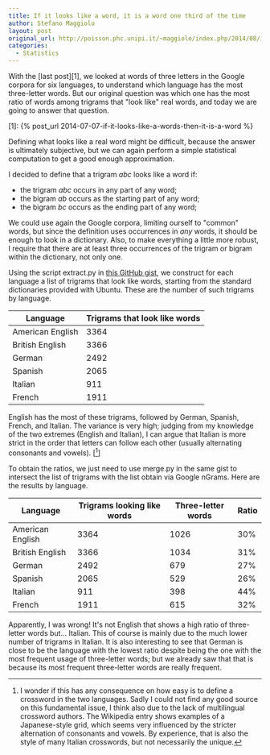```yaml
---
title: If it looks like a word, it is a word one third of the time
author: Stefano Maggiolo
layout: post
original_url: http://poisson.phc.unipi.it/~maggiolo/index.php/2014/08/if-it-looks-like-a-word-it-is-a-word-one-third-of-the-time/
categories:
  - Statistics
---
```

With the [last post][1], we looked at words of three letters in the Google corpora for six languages, to understand which language has the most three-letter words. But our original question was which one has the most ratio of words among trigrams that "look like" real words, and today we are going to answer that question.

 [1]: {% post_url 2014-07-07-if-it-looks-like-a-words-then-it-is-a-word %}

<!--more-->

Defining what looks like a real word might be difficult, because the answer is ultimately subjective, but we can again perform a simple statistical computation to get a good enough approximation.

I decided to define that a trigram *abc* looks like a word if:

  * the trigram *abc* occurs in any part of any word;
  * the bigram *ab* occurs as the starting part of any word;
  * the bigram *bc* occurs as the ending part of any word;

We could use again the Google corpora, limiting ourself to "common" words, but since the definition uses occurrences in *any* words, it should be enough to look in a dictionary. Also, to make everything a little more robust, I require that there are at least three occurrences of the trigram or bigram within the dictionary, not only one.

Using the script extract.py in [this GitHub gist][2], we construct for each language a list of trigrams that look like words, starting from the standard dictionaries provided with Ubuntu. These are the number of such trigrams by language.

 [2]: https://gist.github.com/stefano-maggiolo/f8ddab487ab7ba4bd204

| Language         | Trigrams that look like words |
| ---------------- | ----------------------------- |
| American English | 3364                          |
| British English  | 3366                          |
| German           | 2492                          |
| Spanish          | 2065                          |
| Italian          | 911                           |
| French           | 1911                          |

English has the most of these trigrams, followed by German, Spanish, French, and Italian. The variance is very high; judging from my knowledge of the two extremes (English and Italian), I can argue that Italian is more strict in the order that letters can follow each other (usually alternating consonants and vowels). [[^1]]

 [^1]: I wonder if this has any consequence on how easy is to define a crossword in the two languages. Sadly I could not find any good source on this fundamental issue, I think also due to the lack of multilingual crossword authors. The Wikipedia entry shows examples of a Japanese-style grid, which seems very influenced by the stricter alternation of consonants and vowels. By experience, that is also the style of many Italian crosswords, but not necessarily the unique.

To obtain the ratios, we just need to use merge.py in the same gist to intersect the list of trigrams with the list obtain via Google nGrams. Here are the results by language.

| Language         | Trigrams looking like words | Three-letter words | Ratio |
| ---------------- | --------------------------- | ------------------ | ----- |
| American English | 3364                        | 1026               | 30%   |
| British English  | 3366                        | 1034               | 31%   |
| German           | 2492                        | 679                | 27%   |
| Spanish          | 2065                        | 529                | 26%   |
| Italian          | 911                         | 398                | 44%   |
| French           | 1911                        | 615                | 32%   |

Apparently, I was wrong! It's not English that shows a high ratio of three-letter words but... Italian. This of course is mainly due to the much lower number of trigrams in Italian. It is also interesting to see that German is close to be the language with the lowest ratio despite being the one with the most frequent usage of three-letter words; but we already saw that that is because its most frequent three-letter words are really frequent.
